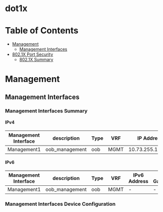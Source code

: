 # dot1x
# Table of Contents

- [Management](#management)
  - [Management Interfaces](#management-interfaces)
- [802.1X Port Security](#8021x-port-security)
  - [802.1X Summary](#8021x-summary)

# Management

## Management Interfaces

### Management Interfaces Summary

#### IPv4

| Management Interface | description | Type | VRF | IP Address | Gateway |
| -------------------- | ----------- | ---- | --- | ---------- | ------- |
| Management1 | oob_management | oob | MGMT | 10.73.255.122/24 | 10.73.255.2 |

#### IPv6

| Management Interface | description | Type | VRF | IPv6 Address | IPv6 Gateway |
| -------------------- | ----------- | ---- | --- | ------------ | ------------ |
| Management1 | oob_management | oob | MGMT | - | - |

### Management Interfaces Device Configuration

```eos
!
interface Management1
   description oob_management
   vrf MGMT
   ip address 10.73.255.122/24
```

# 802.1X Port Security

## 802.1X Summary

### 802.1X Global

| System Auth Control | Protocol LLDP Bypass | Dynamic Authorization |
| ------------------- | -------------------- | ----------------------|
| True | True | True |



### 802.1X MAC based authentication

| delay | Hold period |
| ----- | ----------- |
| 300 | 300 |

### 802.1X Radius AV pair

| Service type | framed MTU |
| ------------ | ---------- |
| true | 1500 |

